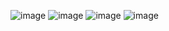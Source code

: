 ![image](https://github.com/user-attachments/assets/a4b1b035-8fac-4d08-a92e-666c6c72a26e)
![image](https://github.com/user-attachments/assets/d90b8c19-16e1-4c12-b487-abeae0254b15)
![image](https://github.com/user-attachments/assets/924a258c-c0b7-4f7a-bebf-eb885de6cba2)
![image](https://github.com/user-attachments/assets/744d0adb-f807-4326-b527-52653f7b80ee)

